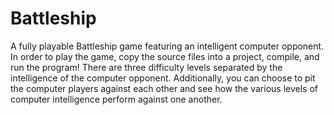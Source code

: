 # Battleship
A fully playable Battleship game featuring an intelligent computer opponent. In order to play the game, copy the source files into a project, compile, and run the program! There are three difficulty levels separated by the intelligence of the computer opponent. Additionally, you can choose to pit the computer players against each other and see how the various levels of computer intelligence perform against one another.
